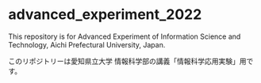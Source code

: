 # advanced_experiment_2022

This repository is for Advanced Experiment of Information Science and Technology, Aichi Prefectural University, Japan.

このリポジトリーは愛知県立大学 情報科学部の講義「情報科学応用実験」用です。
